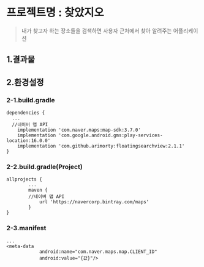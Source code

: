 # 프로젝트명 : 찾았지오
>내가 찾고자 하는 장소들을 검색하면 사용자 근처에서 찾아 알려주는 어플리케이션
## 1.결과물
<div>
  
</div>
  
## 2.환경설정
### 2-1.build.gradle
```
dependencies {
  ...
  //네이버 맵 API
    implementation 'com.naver.maps:map-sdk:3.7.0'
    implementation 'com.google.android.gms:play-services-location:16.0.0'
    implementation 'com.github.arimorty:floatingsearchview:2.1.1'
}
```
### 2-2.build.gradle(Project)
```
allprojects {
        ...
        maven {
        //네이버 맵 API
            url 'https://navercorp.bintray.com/maps'
        }
}
```
### 2-3.manifest
```
...
<meta-data
            android:name="com.naver.maps.map.CLIENT_ID"
            android:value="{값}"/>
```

